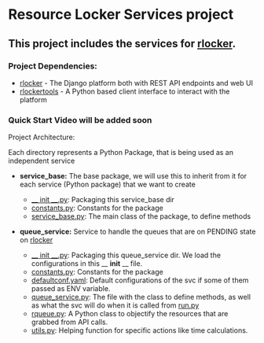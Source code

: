 # Resource Locker Services project
## This project includes the services for [rlocker](https://github.com/jimdevops19/rlocker).

### Project Dependencies:
 - [rlocker](https://github.com/jimdevops19/rlocker) - The Django platform both with REST API endpoints and web UI
 - [rlockertools](https://github.com/jimdevops19/rlockertools) -  A Python based client interface to interact with the platform
 

### Quick Start Video will be added soon

Project Architecture:

Each directory represents a Python Package, that is being used as an independent service
 - __service_base:__ The base package, we will use this to inherit from it for each service (Python package) that we want to create
   - [__ init __.py](service_base/__init__.py): Packaging this service_base dir
   - [constants.py](service_base/constants.py): Constants for the package
   - [service_base.py](service_base/service_base.py): The main class of the package, to define methods

 - __queue_service:__ Service to handle the queues that are on PENDING state on [rlocker](https://github.com/jimdevops19/rlocker)
   - [__ init __.py](queue_service/__init__.py): Packaging this queue_service dir. We load the configurations in this __ __init__ __ file.
   - [constants.py](queue_service/constants.py): Constants for the package
   - [defaultconf.yaml](queue_service/defaultconf.yaml): Default configurations of the svc if some of them passed as ENV variable.
   - [queue_service.py](queue_service/queue_service.py): The file with the class to define methods, as well as what the svc will do when it is called from [run.py](run.py)
   - [rqueue.py](queue_service/rqueue.py): A Python class to objectify the resources that are grabbed from API calls.
   - [utils.py](queue_service/utils.py): Helping function for specific actions like time calculations.
